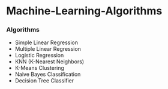 # Machine-Learning-Algorithms
### Algorithms
- Simple Linear Regression
- Multiple Linear Regression
- Logistic Regression
- KNN (K-Nearest Neighbors)
- K-Means Clustering
- Naive Bayes Classification
- Decision Tree Classifier
